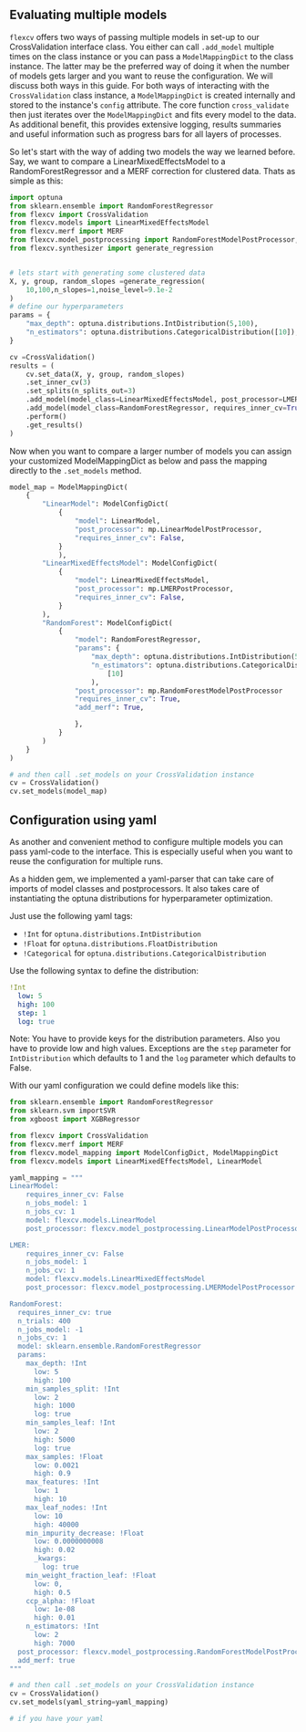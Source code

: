 ## Evaluating multiple models

`flexcv` offers two ways of passing multiple models in set-up to our CrossValidation interface class. You either can call `.add_model` multiple times on the class instance or you can pass a `ModelMappingDict` to the class instance. The latter may be the preferred way of doing it when the number of models gets larger and you want to reuse the configuration. We will discuss both ways in this guide.
For both ways of interacting with the `CrossValidation` class instance, a `ModelMappingDict` is created internally and stored to the instance's `config` attribute. The core function `cross_validate` then just iterates over the `ModelMappingDict` and fits every model to the data. As additional benefit, this provides extensive logging, results summaries and useful information such as progress bars for all layers of processes.

So let's start with the way of adding two models the way we learned before. Say, we want to compare a LinearMixedEffectsModel to a RandomForestRegressor and a MERF correction for clustered data.
Thats as simple as this:

```python
import optuna
from sklearn.ensemble import RandomForestRegressor
from flexcv import CrossValidation
from flexcv.models import LinearMixedEffectsModel
from flexcv.merf import MERF
from flexcv.model_postprocessing import RandomForestModelPostProcessor, LMERModelPostProcessor
from flexcv.synthesizer import generate_regression


# lets start with generating some clustered data
X, y, group, random_slopes =generate_regression(
    10,100,n_slopes=1,noise_level=9.1e-2
)
# define our hyperparameters
params = {
    "max_depth": optuna.distributions.IntDistribution(5,100),
    "n_estimators": optuna.distributions.CategoricalDistribution([10]),
}

cv =CrossValidation()
results = (
    cv.set_data(X, y, group, random_slopes)
    .set_inner_cv(3)
    .set_splits(n_splits_out=3)
    .add_model(model_class=LinearMixedEffectsModel, post_processor=LMERModelPostProcessor)
    .add_model(model_class=RandomForestRegressor, requires_inner_cv=True, params=params, post_processor=RandomForestModelPostProcessor, add_merf=True)
    .perform()
    .get_results()
)
```
Now when you want to compare a larger number of models you can assign your customized ModelMappingDict as below and pass the mapping directly to the `.set_models` method.

```python
model_map = ModelMappingDict(
    {
        "LinearModel": ModelConfigDict(
            {
                "model": LinearModel,
                "post_processor": mp.LinearModelPostProcessor,
                "requires_inner_cv": False,
            }
            ),
        "LinearMixedEffectsModel": ModelConfigDict(
            {
                "model": LinearMixedEffectsModel,
                "post_processor": mp.LMERPostProcessor,
                "requires_inner_cv": False,
            }
        ),
        "RandomForest": ModelConfigDict(
            {
                "model": RandomForestRegressor,
                "params": {
                    "max_depth": optuna.distributions.IntDistribution(5,100),
                    "n_estimators": optuna.distributions.CategoricalDistribution(
                        [10]
                    ),
                "post_processor": mp.RandomForestModelPostProcessor
                "requires_inner_cv": True,
                "add_merf": True,

                },
            }
        )
    }
)

# and then call .set_models on your CrossValidation instance
cv = CrossValidation()
cv.set_models(model_map)

```

## Configuration using yaml

As another and convenient method to configure multiple models you can pass yaml-code to the interface.
This is especially useful when you want to reuse the configuration for multiple runs.

As a hidden gem, we implemented a yaml-parser that can take care of imports of model classes and postprocessors.
It also takes care of instantiating the optuna distributions for hyperparameter optimization.

Just use the following yaml tags:

- `!Int` for `optuna.distributions.IntDistribution`
- `!Float` for `optuna.distributions.FloatDistribution`
- `!Categorical` for `optuna.distributions.CategoricalDistribution`

Use the following syntax to define the distribution:

```yaml
!Int
  low: 5
  high: 100
  step: 1
  log: true
```
Note: You have to provide keys for the distribution parameters. Also you have to provide low and high values. 
Exceptions are the `step` parameter for `IntDistribution` which defaults to 1 and the `log` parameter which defaults to False.

With our yaml configuration we could define models like this:

```python
from sklearn.ensemble import RandomForestRegressor
from sklearn.svm importSVR
from xgboost import XGBRegressor

from flexcv import CrossValidation
from flexcv.merf import MERF
from flexcv.model_mapping import ModelConfigDict, ModelMappingDict
from flexcv.models import LinearMixedEffectsModel, LinearModel

yaml_mapping = """
LinearModel:
    requires_inner_cv: False
    n_jobs_model: 1
    n_jobs_cv: 1
    model: flexcv.models.LinearModel
    post_processor: flexcv.model_postprocessing.LinearModelPostProcessor

LMER:
    requires_inner_cv: False
    n_jobs_model: 1
    n_jobs_cv: 1
    model: flexcv.models.LinearMixedEffectsModel
    post_processor: flexcv.model_postprocessing.LMERModelPostProcessor

RandomForest:
  requires_inner_cv: true
  n_trials: 400
  n_jobs_model: -1
  n_jobs_cv: 1
  model: sklearn.ensemble.RandomForestRegressor
  params:
    max_depth: !Int
      low: 5
      high: 100
    min_samples_split: !Int
      low: 2
      high: 1000
      log: true
    min_samples_leaf: !Int
      low: 2
      high: 5000
      log: true
    max_samples: !Float
      low: 0.0021
      high: 0.9
    max_features: !Int
      low: 1
      high: 10
    max_leaf_nodes: !Int
      low: 10
      high: 40000
    min_impurity_decrease: !Float
      low: 0.0000000008
      high: 0.02
      _kwargs:
        log: true
    min_weight_fraction_leaf: !Float
      low: 0, 
      high: 0.5
    ccp_alpha: !Float
      low: 1e-08
      high: 0.01
    n_estimators: !Int
      low: 2
      high: 7000
  post_processor: flexcv.model_postprocessing.RandomForestModelPostProcessor
  add_merf: true
"""

# and then call .set_models on your CrossValidation instance
cv = CrossValidation()
cv.set_models(yaml_string=yaml_mapping)

# if you have your yaml 

```



